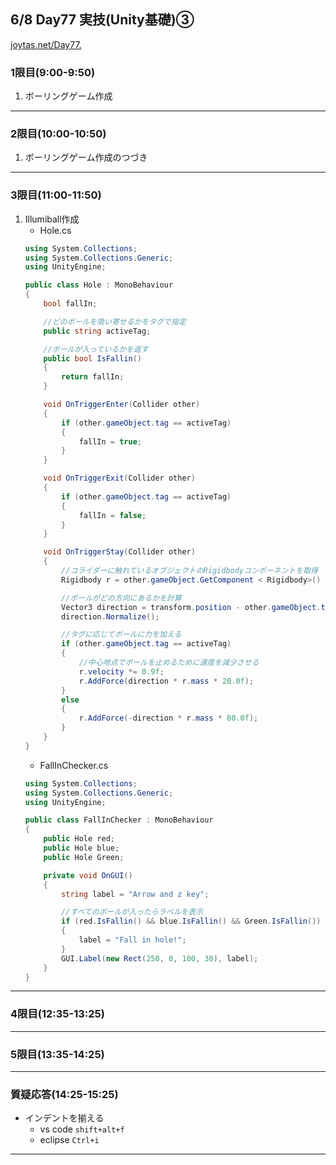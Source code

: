 ## 6/8 Day77 実技(Unity基礎)③
[joytas.net/Day77.](https://joytas.net/%e8%a8%93%e7%b7%b4/day76-2)
### 1限目(9:00-9:50)
1. ボーリングゲーム作成
---
### 2限目(10:00-10:50)
1. ボーリングゲーム作成のつづき
---
### 3限目(11:00-11:50)
1. Illumiball作成
	- Hole.cs
	~~~c#
	using System.Collections;
	using System.Collections.Generic;
	using UnityEngine;

	public class Hole : MonoBehaviour
	{
		bool fallIn;
	
		//どのボールを吸い寄せるかをタグで指定
		public string activeTag;

		//ボールが入っているかを返す
		public bool IsFallin()
		{
			return fallIn;
		}

		void OnTriggerEnter(Collider other)
		{
			if (other.gameObject.tag == activeTag)
			{
				fallIn = true;
			}
		}

		void OnTriggerExit(Collider other)
		{
			if (other.gameObject.tag == activeTag)
			{
				fallIn = false;
			}
		}

		void OnTriggerStay(Collider other)
		{
			//コライダーに触れているオブジェクトのRigidbodyコンポーネントを取得
			Rigidbody r = other.gameObject.GetComponent < Rigidbody>() ;

			//ボールがどの方向にあるかを計算
			Vector3 direction = transform.position - other.gameObject.transform.position;
			direction.Normalize();

			//タグに応じてボールに力を加える
			if (other.gameObject.tag == activeTag)
			{
				//中心地点でボールを止めるために速度を減少させる
				r.velocity *= 0.9f;
				r.AddForce(direction * r.mass * 20.0f);
			}
			else
			{
				r.AddForce(-direction * r.mass * 80.0f);
			}
		}
	}
	~~~
	- FallInChecker.cs
	~~~c#
	using System.Collections;
	using System.Collections.Generic;
	using UnityEngine;

	public class FallInChecker : MonoBehaviour
	{
		public Hole red;
		public Hole blue;
		public Hole Green;

		private void OnGUI()
		{
			string label = "Arrow and z key";

			//すべてのボールが入ったらラベルを表示
			if (red.IsFallin() && blue.IsFallin() && Green.IsFallin())
			{
				label = "Fall in hole!";
			}
			GUI.Label(new Rect(250, 0, 100, 30), label);
		}
	}
	~~~
---
### 4限目(12:35-13:25)
---
### 5限目(13:35-14:25)
---
### 質疑応答(14:25-15:25)
- インデントを揃える
	- vs code `shift+alt+f`
	- eclipse `Ctrl+i`
---
